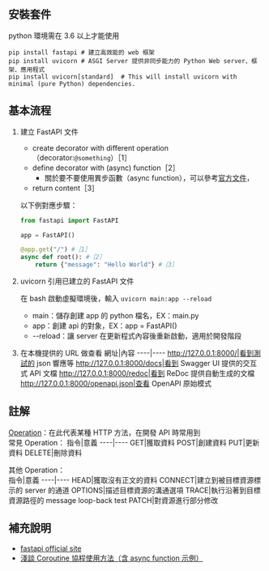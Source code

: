 ## 安裝套件
python 環境需在 3.6 以上才能使用  
```
pip install fastapi # 建立高效能的 web 框架
pip install uvicorn # ASGI Server 提供非同步能力的 Python Web server、框架、應用程式
pip install uvicorn[standard]  # This will install uvicorn with minimal (pure Python) dependencies.
```
## 基本流程
1. 建立 FastAPI 文件
    * create decorator with different operation（decorator:`@something`）［1］
    * define decorator with (async) function［2］
      * 關於要不要使用異步函數（async function），可以參考[官方文件](https://fastapi.tiangolo.com/async/#in-a-hurry)，
    * return content［3］
      
    以下例對應步驟：   
       
   ```python
   from fastapi import FastAPI

   app = FastAPI()

   @app.get("/") #［1］
   async def root(): #［2］
       return {"message": "Hello World"} #［3］
   ```
2. uvicorn 引用已建立的 FastAPI 文件  
     
   在 bash 啟動虛擬環境後，輸入 `uvicorn main:app --reload`
      * main：儲存創建 app 的 python 檔名，EX：main.py
      * app：創建 api 的對象，EX：app = FastAPI()
      * --reload：讓 server 在更新程式內容後重新啟動，適用於開發階段
3. 在本機提供的 URL 做查看
   網址|內容
   ----|----
   http://127.0.0.1:8000/|看到測試的 json 響應等
   http://127.0.0.1:8000/docs|看到 Swagger UI 提供的交互式 API 文檔
   http://127.0.0.1:8000/redoc|看到 ReDoc 提供自動生成的文檔
   http://127.0.0.1:8000/openapi.json|查看 OpenAPI 原始模式
   
## 註解
[Operation](https://developer.mozilla.org/en-US/docs/Web/HTTP/Methods)：在此代表某種 HTTP 方法，在開發 API 時常用到  
常見 Operation：
指令|意義
----|----
GET|獲取資料
POST|創建資料
PUT|更新資料
DELETE|刪除資料
  
其他 Operation：  
指令|意義
----|----
HEAD|獲取沒有正文的資料
CONNECT|建立到被目標資源標示的 server 的通道
OPTIONS|描述目標資源的溝通選項
TRACE|執行沿著到目標資源路徑的 message loop-back test
PATCH|對資源進行部分修改


## 補充說明
* [fastapi official site](https://fastapi.tiangolo.com/)
* [淺談 Coroutine 協程使用方法（含 async function 示例）](https://www.maxlist.xyz/2020/03/29/python-coroutine/)
